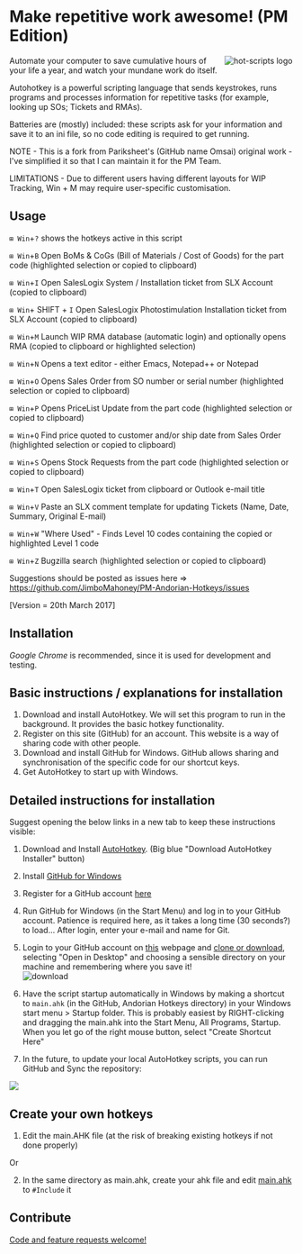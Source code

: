Make repetitive work awesome! (PM Edition)
===========================================
<img src="https://cloud.github.com/downloads/omsai/andorian-hotkeys/andorian-scripts-banner.png"
 alt="hot-scripts logo" title="Happy Andorian" align="right" />

Automate your computer to save cumulative hours of your life a year,
and watch your mundane work do itself.

Autohotkey is a powerful scripting language that sends keystrokes,
runs programs and processes information for repetitive tasks (for example, looking up SOs; Tickets and RMAs).

Batteries are (mostly) included: these scripts ask for your information and
save it to an ini file, so no code editing is required to get running.

NOTE - This is a fork from Pariksheet's (GitHub name Omsai) original work - I've simplified it so that I can maintain it for the PM Team.

LIMITATIONS - Due to different users having different layouts for WIP Tracking, Win + M may require user-specific customisation.


Usage
-----------

`⊞ Win`+`?` shows the hotkeys active in this script

`⊞ Win`+`B` Open BoMs & CoGs (Bill of Materials / Cost of Goods) for the part code (highlighted selection or copied to clipboard)

`⊞ Win`+`I` Open SalesLogix System / Installation ticket from SLX Account (copied to clipboard)

`⊞ Win`+ SHIFT + `I` Open SalesLogix Photostimulation Installation ticket from SLX Account (copied to clipboard)

`⊞ Win`+`M` Launch WIP RMA database (automatic login) and optionally opens RMA (copied to clipboard or highlighted selection)

`⊞ Win`+`N` Opens a text editor - either Emacs, Notepad++ or Notepad

`⊞ Win`+`O` Opens Sales Order from SO number or serial number (highlighted selection or copied to clipboard)

`⊞ Win`+`P` Opens PriceList Update from the part code (highlighted selection or copied to clipboard)

`⊞ Win`+`Q` Find price quoted to customer and/or ship date from Sales Order (highlighted selection or copied to clipboard)

`⊞ Win`+`S` Opens Stock Requests from the part code (highlighted selection or copied to clipboard)

`⊞ Win`+`T` Open SalesLogix ticket from clipboard or Outlook e-mail title

`⊞ Win`+`V` Paste an SLX comment template for updating Tickets (Name, Date, Summary, Original E-mail)

`⊞ Win`+`W` "Where Used" - Finds Level 10 codes containing the copied or highlighted Level 1 code

`⊞ Win`+`Z` Bugzilla search (highlighted selection or copied to clipboard)

Suggestions should be posted as issues here => https://github.com/JimboMahoney/PM-Andorian-Hotkeys/issues

[Version = 20th March 2017]

Installation
------------
*Google Chrome* is recommended, since it is used for development and testing. 

Basic instructions / explanations for installation
--------------------------------------------------

1. 	Download and install AutoHotkey. We will set this program to run in the background. It provides the basic hotkey functionality.
2.  Register on this site (GitHub) for an account. This website is a way of sharing code with other people.
3.	Download and install GitHub for Windows. GitHub allows sharing and synchronisation of the specific code for our shortcut keys.
4. 	Get AutoHotkey to start up with Windows.

Detailed instructions for installation
--------------------------------------

Suggest opening the below links in a new tab to keep these instructions visible:


1.  Download and Install <a target="_blank" href="https://autohotkey.com/download/" >AutoHotkey</a>. (Big blue "Download AutoHotkey Installer" button)

2.  Install <a href="http://windows.github.com/" target="_blank">GitHub for Windows</a>

3.  Register for a GitHub account <a href="https://github.com/join" target="_blank">here</a>
	
4.	Run GitHub for Windows (in the Start Menu) and log in to your GitHub account. Patience is required here, as it takes a long time (30 seconds?) to load...
    After login, enter your e-mail and name for Git.

5.  Login to your GitHub account on <a href="https://github.com/JimboMahoney/PM-Andorian-Hotkeys" target="_blank">this</a> webpage and 
    [clone or download](github-windows://openRepo/https://github.com/JimboMahoney/PM-Andorian-Hotkeys), selecting "Open in Desktop" and choosing a sensible directory on your machine and remembering where you save it!<br>
	<img src="https://cloud.githubusercontent.com/assets/7777844/20211125/f87db180-a7f4-11e6-8885-f5ec402212ee.png"
 alt="download" title="clone" align="center" /> <br> 

6.  Have the script startup automatically in Windows by
    making a shortcut to `main.ahk` (in the GitHub, Andorian Hotkeys directory) in your Windows start menu > Startup folder. This is probably easiest by RIGHT-clicking and dragging the main.ahk into the Start Menu, All Programs, Startup. When you let go of the right mouse button, select "Create Shortcut Here"
	
7. 	In the future, to update your local AutoHotkey scripts, you can run GitHub and Sync the repository:<br>
<img src="https://cloud.githubusercontent.com/assets/7777844/24099463/509f98e2-0d67-11e7-93d0-277e90e4fbfe.png" />


Create your own hotkeys
-----------------------
1) Edit the main.AHK file (at the risk of breaking existing hotkeys if not done properly)

Or

2) In the same directory as main.ahk, create your ahk file and edit
[main.ahk](PM-Andorian-Hotkeys/blob/master/main.ahk#L18) to `#Include` it


Contribute
----------
<a href="https://github.com/JimboMahoney/PM-Andorian-Hotkeys/issues" target="_blank">Code and feature requests welcome!</a>


